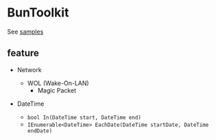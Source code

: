 # BunToolkit

See [samples](samples/Bun.Toolkit.Sample/README.md)

## feature
* Network
  * WOL (Wake-On-LAN)
    * Magic Packet

* DateTime
  * `bool In(DateTime start, DateTime end)`
  * `IEnumerable<DateTime> EachDate(DateTime startDate, DateTime endDate)`